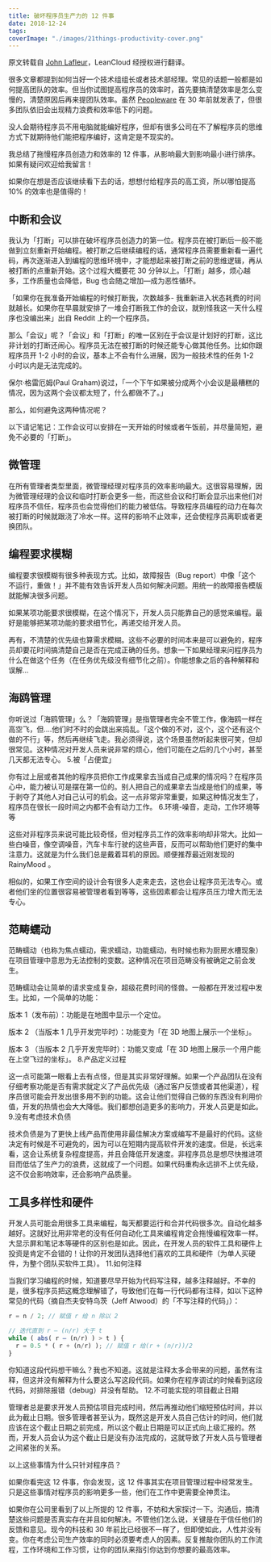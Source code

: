 ```yaml
---
title: 破坏程序员生产力的 12 件事
date: 2018-12-24
tags:
coverImage: "./images/21things-productivity-cover.png"
---
```


原文转载自 [John Lafleur](https://anaxi.com/blog/2018/10/15/top-12-things-that-destroy-developer-productivity/)，LeanCloud 经授权进行翻译。

很多文章都提到如何当好一个技术组组长或者技术部经理。常见的话题一般都是如何提高团队的效率。但当你试图提高程序员的效率时，首先要搞清楚效率是怎么变慢的，清楚原因后再来提团队效率。虽然 [Peopleware](https://www.amazon.com/dp/0321934113/ref=asc_df_03219341135715825?tag=shopz0d-20&ascsubtag=shopzilla_mp_1430-20&15456409384055726805310090302008005&creative=395261&creativeASIN=0321934113&linkCode=asn) 在 30 年前就发表了，但很多团队依旧会出现精力浪费和效率低下的问题。

没人会期待程序员不用电脑就能编好程序，但却有很多公司在不了解程序员的思维方式下就期待他们能把程序编好，这肯定是不现实的。

我总结了拖慢程序员创造力和效率的 12 件事，从影响最大到影响最小进行排序。如果有疑问欢迎给我留言！

如果你在想是否应该继续看下去的话，想想付给程序员的高工资，所以哪怕提高 10% 的效率也是值得的！

## 中断和会议

我认为「打断」可以排在破坏程序员创造力的第一位。程序员在被打断后一般不能做到立刻重新开始编程。被打断之后继续编程的话，通常程序员需要重新看一遍代码，再次逐渐进入到编程的思维环境中，才能想起来被打断之前的思维逻辑，再从被打断的点重新开始。这个过程大概要花 30 分钟以上。「打断」越多，烦心越多，工作质量也会降低，Bug 也会随之增加—成为恶性循环。

「如果你在我准备开始编程的时候打断我，次数越多- 我重新进入状态耗费的时间就越长。如果你在早晨就安排了一堆会打断我工作的会议，就别怪我这一天什么程序也没编出来」出自 Reddit 上的一个程序员。

那么「会议」呢？「会议」和「打断」的唯一区别在于会议是计划好的打断，这比非计划的打断还闹心。程序员无法在被打断的时候还能专心做其他任务。比如你跟程序员开 1-2 小时的会议，基本上不会有什么进展，因为一般技术性的任务 1-2 小时以内是无法完成的。

保尔·格雷厄姆(Paul Graham)说过，「一个下午如果被分成两个小会议是最糟糕的情况，因为这两个会议都太短了，什么都做不了。」

那么，如何避免这两种情况呢？

以下请记笔记：工作会议可以安排在一天开始的时候或者午饭前，并尽量简短，避免不必要的「打断」。

## 微管理

在所有管理者类型里面，微管理经理对程序员的效率影响最大。这很容易理解，因为微管理经理的会议和临时打断会更多一些，而这些会议和打断会显示出来他们对程序员不信任，程序员也会觉得他们的能力被低估。导致程序员编程的动力在每次被打断的时候就跟浇了冷水一样。这样的影响不止效率，还会使程序员离职或者更换团队。

## 编程要求模糊

编程要求很模糊有很多种表现方式。比如，故障报告（Bug report）中像「这个不运行，重做！」并不能有效告诉开发人员如何解决问题。用统一的故障报告模版就能解决很多问题。

如果某项功能要求很模糊，在这个情况下，开发人员只能靠自己的感觉来编程。最好是能够把某项功能的要求细节化，再递交给开发人员。

再有，不清楚的优先级也算需求模糊。这些不必要的时间本来是可以避免的，程序员却要花时间搞清楚自己是否在完成正确的任务。想象一下如果经理来问程序员为什么在做这个任务（在任务优先级没有细节化之前）。你能想象之后的各种解释和误解…

## 海鸥管理

你听说过「海鸥管理」么？「海鸥管理」是指管理者完全不管工作，像海鸥一样在高空飞，但….他们时不时的会跳出来捣乱。「这个做的不对，这个，这个还有这个做的不行」等，然后再继续飞走。我必须得说，这个场景虽然听起来很可笑，但却很常见。这种情况对开发人员来说非常的烦心，他们可能在之后的几个小时，甚至几天都无法专心。
5.被「占便宜」

你有过上层或者其他的程序员把你工作成果拿去当成自己成果的情况吗？在程序员心中，能力被认可是摆在第一位的。别人把自己的成果拿去当成是他们的成果，等于剥夺了其他人对自己认可的机会。这一点非常非常重要，如果这种情况发生了，程序员在很长一段时间之内都不会有动力工作。
6.环境-噪音，走动，工作环境等等

这些对非程序员来说可能比较奇怪，但对程序员工作的效率影响却非常大。比如一些白噪音，像空调噪音，汽车卡车行驶的这些声音，反而可以帮助他们更好的集中注意力。这就是为什么我们总是戴着耳机的原因。顺便推荐最近刚发现的 RainyMood 。

相似的，如果工作空间的设计会有很多人走来走去，这也会让程序员无法专心。或者他们坐的位置很容易被管理者看到等等，这些因素都会让程序员压力增大而无法专心。

## 范畴蠕动

范畴蠕动（也称为焦点蠕动，需求蠕动，功能蠕动，有时候也称为厨房水槽现象）在项目管理中意思为无法控制的变数。这种情况在项目范畴没有被确定之前会发生。

范畴蠕动会让简单的请求变成复杂，超级花费时间的怪兽。一般都在开发过程中发生。比如，一个简单的功能：

版本 1（发布前）：功能是在地图中显示一个定位。

版本 2 （当版本 1 几乎开发完毕时）：功能变为「在 3D 地图上展示一个坐标」。

版本 3 （当版本 2 几乎开发完毕时）：功能又变成「在 3D 地图上展示一个用户能在上空飞过的坐标」。
8.产品定义过程

这一点可能第一眼看上去有点怪，但是其实非常好理解。如果一个产品团队在没有仔细考察功能是否有需求就定义了产品优先级（通过客户反馈或者其他渠道），程序员很可能会开发出很多用不到的功能。这会让他们觉得自己做的东西没有利用价值，开发的热情也会大大降低。我们都想创造更多的影响力，开发人员更是如此。
9.没有考虑技术负债

技术负债是为了更快上线产品而使用非最佳解决方案或编写不是最好的代码。这些决定有时候是不可避免的，因为可以在短期内提高软件开发的速度。但是，长远来看，这会让系统复杂程度提高，并且会降低开发速度。非程序员总是想尽快推进项目而低估了生产力的浪费，这就成了一个问题。如果代码重构永远排不上优先级，这不仅会影响效率，还会影响产品质量。

## 工具多样性和硬件

开发人员可能会用很多工具来编程，每天都要运行和合并代码很多次。自动化越多越好。这就好比用非常老的没有任何自动化工具来编程肯定会拖慢编程效率一样。大显示屏和笔记本等硬件的区别也是如此。因此，在开发人员的软件工具和硬件上投资是肯定不会错的！让你的开发团队选择他们喜欢的工具和硬件（为单人买硬件，为整个团队买软件工具）。
11.如何注释

当我们学习编程的时候，知道要尽早开始为代码写注释，越多注释越好。不幸的是，很多程序员把这概念理解错了，导致他们在每一行代码都有注释，如以下这种常见的代码（摘自杰夫安特乌茨（Jeff Atwood）的「不写注释的代码」）：

```javascript
r = n / 2; // 赋值 r 给 n 除以 2

// 迭代直到 r – (n/r) 大于 t
while ( abs( r – (n/r) ) > t ) {
  r = 0.5 * ( r + (n/r) ); // 赋值 r 给(r + (n/r))/2
}
```

你知道这段代码想干嘛么？我也不知道。这就是注释太多会带来的问题，虽然有注释，但这并没有解释为什么要这么写这段代码。如果你在程序调试的时候看到这段代码，对排除报错（debug）并没有帮助。
12.不可能实现的项目截止日期

管理者总是要求开发人员预估项目完成时间，然后再推动他们缩短预估时间，并以此为截止日期。很多管理者甚至认为，既然这是开发人员自己估计的时间，他们就应该在这个截止日期之前完成，所以这个截止日期是可以正式向上级汇报的。然而，开发人员会认为这个截止日是没有办法完成的，这就导致了开发人员与管理者之间紧张的关系。

以上这些事情为什么只针对程序员？

如果你看完这 12 件事，你会发现，这 12 件事其实在项目管理过程中经常发生。只是这些事情对程序员的影响更多一些，他们在工作中更需要全神贯注。

如果你在公司里看到了以上所提的 12 件事，不妨和大家探讨一下。沟通后，搞清楚这些问题是否真实存在并且如何解决。不管他们怎么说，关键是在于信任他们的反馈和意见。现今的科技和 30 年前比已经很不一样了，但即使如此，人性并没有变。你在考虑公司生产效率的同时必须要考虑人的因素。反复推敲你团队的工作流程，工作环境和工作习惯，让你的团队来指引你达到你想要的最高效率。
